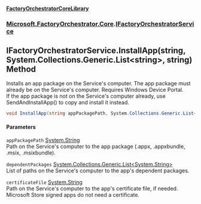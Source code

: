 #### [FactoryOrchestratorCoreLibrary](./FactoryOrchestratorCoreLibrary.md 'FactoryOrchestratorCoreLibrary')
### [Microsoft.FactoryOrchestrator.Core](./Microsoft-FactoryOrchestrator-Core.md 'Microsoft.FactoryOrchestrator.Core').[IFactoryOrchestratorService](./Microsoft-FactoryOrchestrator-Core-IFactoryOrchestratorService.md 'Microsoft.FactoryOrchestrator.Core.IFactoryOrchestratorService')
## IFactoryOrchestratorService.InstallApp(string, System.Collections.Generic.List&lt;string&gt;, string) Method
Installs an app package on the Service's computer. The app package must already be on the Service's computer. Requires Windows Device Portal.  
If the app package is not on the Service's computer already, use SendAndInstallApp() to copy and install it instead.  
```csharp
void InstallApp(string appPackagePath, System.Collections.Generic.List<string> dependentPackages=null, string certificateFile=null);
```
#### Parameters
<a name='Microsoft-FactoryOrchestrator-Core-IFactoryOrchestratorService-InstallApp(string_System-Collections-Generic-List-string-_string)-appPackagePath'></a>
`appPackagePath` [System.String](https://docs.microsoft.com/en-us/dotnet/api/System.String 'System.String')  
Path on the Service's computer to the app package (.appx, .appxbundle, .msix, .msixbundle).  
  
<a name='Microsoft-FactoryOrchestrator-Core-IFactoryOrchestratorService-InstallApp(string_System-Collections-Generic-List-string-_string)-dependentPackages'></a>
`dependentPackages` [System.Collections.Generic.List&lt;](https://docs.microsoft.com/en-us/dotnet/api/System.Collections.Generic.List-1 'System.Collections.Generic.List')[System.String](https://docs.microsoft.com/en-us/dotnet/api/System.String 'System.String')[&gt;](https://docs.microsoft.com/en-us/dotnet/api/System.Collections.Generic.List-1 'System.Collections.Generic.List')  
List of paths on the Service's computer to the app's dependent packages.  
  
<a name='Microsoft-FactoryOrchestrator-Core-IFactoryOrchestratorService-InstallApp(string_System-Collections-Generic-List-string-_string)-certificateFile'></a>
`certificateFile` [System.String](https://docs.microsoft.com/en-us/dotnet/api/System.String 'System.String')  
Path on the Service's computer to the app's certificate file, if needed. Microsoft Store signed apps do not need a certificate.  
  
